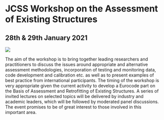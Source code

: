 JCSS Workshop on the Assessment of Existing Structures
============================

## 28th & 29th January 2021

![](trinity.png)

The aim of the workshop is to bring together leading researchers and practitioners to discuss the issues around appropriate and alternative assessment methodologies, incorporation of testing and monitoring data, code development and calibration etc. as well as to present examples of best practice from international participants. The timing of the workshop is very appropriate given the current activity to develop a Eurocode part on the Basis of Assessment and Retrofitting of Existing Structures. A series of invited lectures on selected topics will be delivered by industry and academic leaders, which will be followed by moderated panel discussions. The event promises to be of great interest to those involved in this important area. 